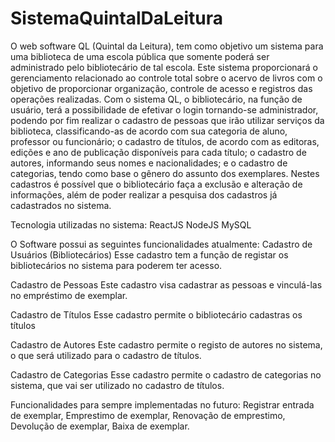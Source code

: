 # SistemaQuintalDaLeitura
O web software QL (Quintal da Leitura), tem como objetivo um sistema para uma biblioteca de uma escola pública que somente poderá ser administrado pelo bibliotecário de tal escola. 
Este sistema proporcionará o gerenciamento relacionado ao controle total sobre o acervo de livros com o objetivo de proporcionar organização, controle de acesso e registros das operações realizadas.
Com o sistema QL, o bibliotecário, na função de usuário, terá a possibilidade de  efetivar o login tornando-se administrador, podendo por fim realizar o cadastro de pessoas que irão utilizar serviços 
da biblioteca, classificando-as de acordo com sua categoria de aluno, professor ou funcionário; o cadastro de títulos, de acordo com as editoras, edições e ano de publicação disponíveis para cada título; 
o cadastro de autores, informando seus nomes e nacionalidades; e o cadastro de categorias, tendo como base o gênero do assunto dos exemplares. Nestes cadastros é possível que o bibliotecário faça a exclusão
e alteração de informações, além de poder realizar a pesquisa dos cadastros já cadastrados no sistema.

Tecnologia utilizadas no sistema:
ReactJS
NodeJS
MySQL

O Software possui as seguintes funcionalidades atualmente:
Cadastro de Usuários (Bibliotecários)
Esse cadastro tem a função de registar os bibliotecários no sistema para poderem ter acesso.

Cadastro de Pessoas
Este cadastro visa cadastrar as pessoas e vinculá-las no empréstimo de exemplar.

Cadastro de Títulos
Esse cadastro permite o bibliotecário cadastras os títulos

Cadastro de Autores
Este cadastro permite o registo de autores no sistema, o que será utilizado para o cadastro de títulos.

Cadastro de Categorias
Esse cadastro permite o cadastro de categorias no sistema, que vai ser utilizado no cadastro de títulos.

Funcionalidades para sempre implementadas no futuro:
Registrar entrada de exemplar,
Emprestimo de exemplar,
Renovação de emprestimo,
Devolução de exemplar,
Baixa de exemplar.
